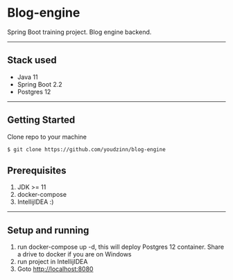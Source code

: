 # Blog-engine

Spring Boot training project. Blog engine backend.

----
## Stack used
* Java 11
* Spring Boot 2.2
* Postgres 12

----
## Getting Started

Clone repo to your machine


```
$ git clone https://github.com/youdzinn/blog-engine
```

## Prerequisites
1. JDK >= 11
2. docker-compose
3. IntellijIDEA :)

----
## Setup and running
1. run docker-compose up -d, this will deploy Postgres 12 container. Share a drive to docker if you are on Windows
2. run project in IntellijIDEA
3. Goto [http://localhost:8080](http://localhost:8080)

